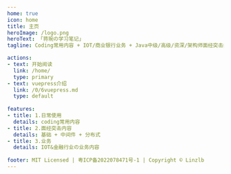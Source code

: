 ```yaml
---
home: true
icon: home
title: 主页
heroImage: /logo.png
heroText: 「蒋琬の学习笔记」
tagline: Coding常用内容 + IOT/商业银行业务 + Java中级/高级/资深/架构师面经突击内容!!!

actions:
- text: 开始阅读
  link: /home/
  type: primary
- text: vuepress介绍
  link: /0/6vuepress.md
  type: default
  
features:
- title: 1.日常使用
  details: coding常用内容
- title: 2.面经突击内容
  details: 基础 + 中间件 + 分布式
- title: 3.业务
  details: IOT&金融行业の业务内容
  
footer: MIT Licensed | 粤ICP备2022078471号-1 | Copyright © Linzlb
---
```

